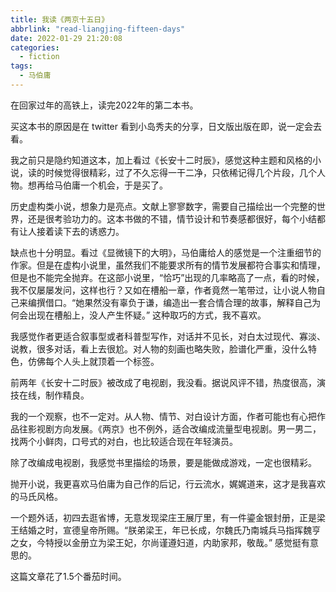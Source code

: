 ```yaml
---
title: 我读《两京十五日》
abbrlink: "read-liangjing-fifteen-days"
date: 2022-01-29 21:20:08
categories:
  - fiction
tags:
  - 马伯庸
---
```


在回家过年的高铁上，读完2022年的第二本书。

买这本书的原因是在 twitter 看到小岛秀夫的分享，日文版出版在即，说一定会去看。

我之前只是隐约知道这本，加上看过《长安十二时辰》，感觉这种主题和风格的小说，读的时候觉得很精彩，过了不久忘得一干二净，只依稀记得几个片段，几个人物。想再给马伯庸一个机会，于是买了。

历史虚构类小说，想象力是亮点。文献上寥寥数字，需要自己描绘出一个完整的世界，还是很考验功力的。这本书做的不错，情节设计和节奏感都很好，每个小结都有让人接着读下去的诱惑力。

缺点也十分明显。看过《显微镜下的大明》，马伯庸给人的感觉是一个注重细节的作家。但是在虚构小说里，虽然我们不能要求所有的情节发展都符合事实和情理，但是也不能完全抛弃。在这部小说里，“恰巧”出现的几率略高了一点，看的时候，我不仅屡屡发问，这样也行？又如在槽船一章，作者竟然一笔带过，让小说人物自己来编撰借口。“她果然没有辜负于谦，编造出一套合情合理的故事，解释自己为何会出现在槽船上，没人产生怀疑。” 这种取巧的方式，我不喜欢。

我感觉作者更适合叙事型或者科普型写作，对话并不见长，对白太过现代、寡淡、说教，很多对话，看上去很尬。对人物的刻画也略失败，脸谱化严重，没什么特色，仿佛每个人头上就顶着一个标签。

前两年《长安十二时辰》被改成了电视剧，我没看。据说风评不错，热度很高，演技在线，制作精良。

我的一个观察，也不一定对。从人物、情节、对白设计方面，作者可能也有心把作品往影视剧方向发展。《两京》也不例外，适合改编成流量型电视剧。男一男二，找两个小鲜肉，口号式的对白，也比较适合现在年轻演员。

除了改编成电视剧，我感觉书里描绘的场景，要是能做成游戏，一定也很精彩。

抛开小说，我更喜欢马伯庸为自己作的后记，行云流水，娓娓道来，这才是我喜欢的马氏风格。

一个题外话，初四去逛省博，无意发现梁庄王展厅里，有一件鎏金银封册，正是梁王结婚之时，宣德皇帝所赐。“朕弟梁王，年已长成，尔魏氏乃南城兵马指挥魏亨之女，今特授以金册立为梁王妃，尔尚谨遵妇道，内助家邦，敬哉。” 感觉挺有意思的。

这篇文章花了1.5个番茄时间。
